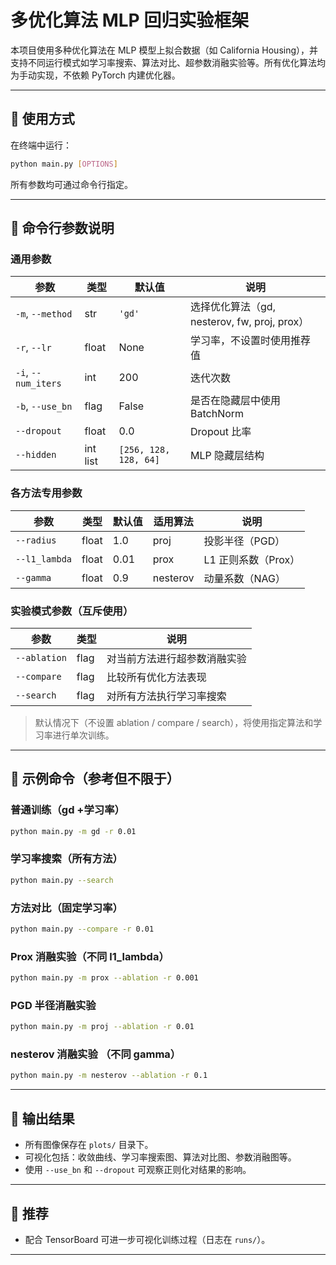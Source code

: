 
# 多优化算法 MLP 回归实验框架

本项目使用多种优化算法在 MLP 模型上拟合数据（如 California Housing），并支持不同运行模式如学习率搜索、算法对比、超参数消融实验等。所有优化算法均为手动实现，不依赖 PyTorch 内建优化器。

---

## 🚀 使用方式

在终端中运行：

```bash
python main.py [OPTIONS]
```

所有参数均可通过命令行指定。

---

## 📌 命令行参数说明

### 通用参数

| 参数 | 类型 | 默认值 | 说明 |
|------|------|--------|------|
| `-m`, `--method` | str | `'gd'` | 选择优化算法（gd, nesterov, fw, proj, prox） |
| `-r`, `--lr` | float | None | 学习率，不设置时使用推荐值 |
| `-i`, `--num_iters` | int | 200 | 迭代次数 |
| `-b`, `--use_bn` | flag | False | 是否在隐藏层中使用 BatchNorm |
| `--dropout` | float | 0.0 | Dropout 比率 |
| `--hidden` | int list | `[256, 128, 128, 64]` | MLP 隐藏层结构 |

### 各方法专用参数

| 参数 | 类型 | 默认值 | 适用算法 | 说明 |
|------|------|--------|----------|------|
| `--radius` | float | 1.0 | proj | 投影半径（PGD） |
| `--l1_lambda` | float | 0.01 | prox | L1 正则系数（Prox） |
| `--gamma` | float | 0.9 | nesterov | 动量系数（NAG） |

### 实验模式参数（互斥使用）

| 参数 | 类型 | 说明 |
|------|------|------|
| `--ablation` | flag | 对当前方法进行超参数消融实验 |
| `--compare` | flag | 比较所有优化方法表现 |
| `--search` | flag | 对所有方法执行学习率搜索 |

> 默认情况下（不设置 ablation / compare / search），将使用指定算法和学习率进行单次训练。

---

## 🧪 示例命令（参考但不限于）

### 普通训练（gd +学习率）
```bash
python main.py -m gd -r 0.01
```

### 学习率搜索（所有方法）
```bash
python main.py --search
```

### 方法对比（固定学习率）
```bash
python main.py --compare -r 0.01
```

### Prox 消融实验（不同 l1_lambda）
```bash
python main.py -m prox --ablation -r 0.001
```

### PGD 半径消融实验
```bash
python main.py -m proj --ablation -r 0.01
```

### nesterov 消融实验 （不同 gamma）
```bash
python main.py -m nesterov --ablation -r 0.1
```
---

## 📂 输出结果

- 所有图像保存在 `plots/` 目录下。
- 可视化包括：收敛曲线、学习率搜索图、算法对比图、参数消融图等。
- 使用 `--use_bn` 和 `--dropout` 可观察正则化对结果的影响。

---

## 📎 推荐

- 配合 TensorBoard 可进一步可视化训练过程（日志在 `runs/`）。

---
